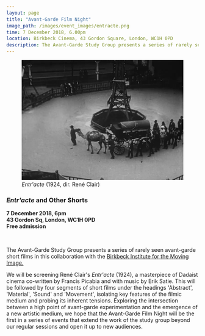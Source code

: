 ```yaml
---
layout: page
title: "Avant-Garde Film Night"
image_path: /images/event_images/entracte.png
time: 7 December 2018, 6.00pm
location: Birkbeck Cinema, 43 Gordon Square, London, WC1H 0PD
description: The Avant-Garde Study Group presents a series of rarely seen avant-garde short films in this collaboration with the Birkbeck Institute for the Moving Image.
---
```


<figure class="event-right">
  <img class="event-image" src="/images/event_images/entracte.png">
  <figcaption class="artwork-right"><i>Entr'acte</i> (1924, dir. René Clair)</figcaption>
</figure>

### _Entr'acte_ and Other Shorts ###

**7 December 2018, 6pm<br>
43 Gordon Sq, London, WC1H 0PD<br>
Free admission**

<br>

The Avant-Garde Study Group presents a series of rarely seen avant-garde short films in this collaboration with the <a href="http://blogs.bbk.ac.uk/bimi/" target="_blank">Birkbeck Institute for the Moving Image.</a>

We will be screening René Clair's <i>Entr'acte</i> (1924), a masterpiece of Dadaist cinema co-written by Francis Picabia and with music by Erik Satie. This will be followed by four segments of short films under the headings 'Abstract', 'Material', 'Sound' and 'Movement', isolating key features of the filmic medium and probing its inherent tensions.
Exploring the intersection between a high point of avant-garde experimentation and the emergence of a new artistic medium, we hope that the Avant-Garde Film Night will be the first in a series of events that extend the work of the study group beyond our regular sessions and open it up to new audiences.
